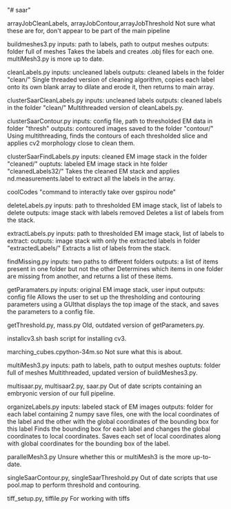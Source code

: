 "# saar"

arrayJobCleanLabels, arrayJobContour,arrayJobThreshold
Not sure what these are for, don't appear to be part of the main pipeline

buildmeshes3.py
inputs: path to labels, path to output meshes
outputs: folder full of meshes
Takes the labels and creates .obj files for each one. multiMesh3.py is more up to date.

cleanLabels.py
inputs: uncleaned labels
outputs: cleaned labels in the folder "clean/"
Single threaded version of cleaning algorithm, copies each label onto its own blank array to dilate and erode it, then returns to main array.

clusterSaarCleanLabels.py
inputs: uncleaned labels
outputs: cleaned labels in the folder "clean/"
Multithreaded version of cleanLabels.py.

clusterSaarContour.py
inputs: config file, path to thresholded EM data in folder "thresh"
outputs: contoured images saved to the folder "contour/"
Using multithreading, finds the contours of each thresholded slice and applies cv2 morphology close to clean them.

clusterSaarFindLabels.py
inputs: cleaned EM image stack in the folder "cleaned/"
ouptuts: labeled EM image stack in hte folder "cleanedLabels32/"
Takes the cleaned EM stack and applies nd.measurements.label to extract all the labels in the array.

coolCodes
"command to interactly take over gspirou node"

deleteLabels.py
inputs: path to thresholded EM image stack, list of labels to delete
outputs: image stack with labels removed
Deletes a list of labels from the stack.

extractLabels.py
inputs: path to thresholded EM image stack, list of labels to extract:
outputs: image stack with only the extracted labels in folder "extractedLabels/"
Extracts a list of labels from the stack.

findMissing.py
inputs: two paths to different folders
outputs: a list of items present in one folder but not the other
Determines which items in one folder are missing from another, and returns a list of these items. 

getParamaters.py
inputs: original EM image stack, user input
outputs: config file 
Allows the user to set up the thresholding and contouring parameters using a GUIthat displays the top image of the stack, and saves the parameters to a config file.

getThreshold.py, mass.py
Old, outdated version of getParameters.py.

installcv3.sh
bash script for installing cv3.

marching_cubes.cpython-34m.so
Not sure what this is about. 

multiMesh3.py
inputs: path to labels, path to output meshes
ouptuts: folder full of meshes 
Multithreaded, updated version of buildMeshes3.py.

multisaar.py, multisaar2.py, saar.py
Out of date scripts containing an embryonic version of our full pipeline.

organizeLabels.py
inputs: labeled stack of EM images
outputs: folder for each label containing 2 numpy save files, one with the local coordinates of the label and the other with the global coordinates of the bounding box for this label 
Finds the bounding box for each label and changes the global coordinates to local coordinates. Saves each set of local coordinates along with global coordinates for the bounding box of the label.

parallelMesh3.py
Unsure whether this or multiMesh3 is the more up-to-date.

singleSaarContour.py, singleSaarThreshold.py
Out of date scripts that use pool.map to perform threshold and contouring.

tiff_setup.py, tiffile.py
For working with tiffs

